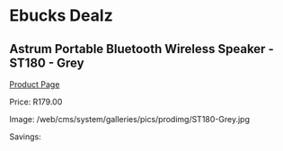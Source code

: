 
# Ebucks Dealz
## Astrum Portable Bluetooth Wireless Speaker - ST180 - Grey
[Product Page](https://www.ebucks.com/web/shop/productSelected.do?prodId=1207213313&catId=1207273786)

Price: R179.00

Image: /web/cms/system/galleries/pics/prodimg/ST180-Grey.jpg

Savings: 


	
